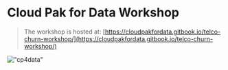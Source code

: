 # Cloud Pak for Data Workshop

> The workshop is hosted at: [https://cloudpakfordata.gitbook.io/telco-churn-workshop/](https://cloudpakfordata.gitbook.io/telco-churn-workshop/)

!["cp4data"](workshop/.gitbook/assets/images/generic/cp4data.png)

